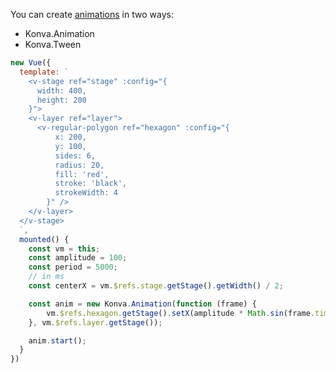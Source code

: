 You can create [animations](https://konvajs.github.io/docs/animations/Create_an_Animation.html) in two ways:

* Konva.Animation
* Konva.Tween

```jsx
new Vue({
  template: `
    <v-stage ref="stage" :config="{
      width: 400,
      height: 200
    }">
    <v-layer ref="layer">
      <v-regular-polygon ref="hexagon" :config="{
          x: 200,
          y: 100,
          sides: 6,
          radius: 20,
          fill: 'red',
          stroke: 'black',
          strokeWidth: 4
        }" />
    </v-layer>
  </v-stage>
  `,
  mounted() {
    const vm = this;
    const amplitude = 100;
    const period = 5000;
    // in ms
    const centerX = vm.$refs.stage.getStage().getWidth() / 2;

    const anim = new Konva.Animation(function (frame) {
        vm.$refs.hexagon.getStage().setX(amplitude * Math.sin(frame.time * 2 * Math.PI / period) + centerX);
    }, vm.$refs.layer.getStage());

    anim.start();
  }
})
```
